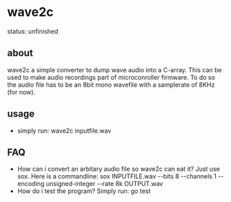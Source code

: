 wave2c
======

status: unfinished

about
-----
wave2c a simple converter to dump wave audio into a C-array. This can be used
to make audio recordings part of microconroller firmware. To do so the audio
file has to be an 8bit mono wavefile with a samplerate of 8KHz (for now).


usage
-----
* simply run: wave2c inputfile.wav

FAQ
---
* How can i convert an arbitary audio file so wave2c can eat it?
  Just use sox. Here is a commandline: sox INPUTFILE.wav --bits 8 --channels 1 --encoding unsigned-integer --rate 8k OUTPUT.wav
* How do i test the program?
  Simply run: go test